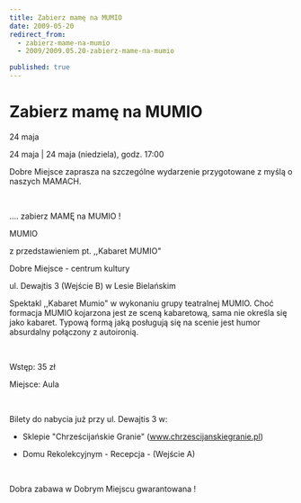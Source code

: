 ```yaml
---
title: Zabierz mamę na MUMIO
date: 2009-05-20
redirect_from: 
  - zabierz-mame-na-mumio
  - 2009/2009.05.20-zabierz-mame-na-mumio

published: true
---
```




# Zabierz mamę na MUMIO

<time>24 maja</time>

24 maja | 24 maja (niedziela), godz. 17:00

Dobre Miejsce zaprasza na szczególne wydarzenie przygotowane z myślą o naszych MAMACH.

&nbsp;&nbsp;&nbsp;&nbsp;&nbsp;&nbsp;&nbsp; &nbsp;

.... zabierz MAMĘ na MUMIO !

MUMIO 

z przedstawieniem pt. ,,Kabaret MUMIO"

Dobre Miejsce - centrum kultury

ul. Dewajtis 3 (Wejście B) w Lesie Bielańskim

Spektakl ,,Kabaret Mumio" w wykonaniu grupy teatralnej MUMIO. Choć formacja MUMIO kojarzona jest ze sceną kabaretową, sama nie określa się jako kabaret. Typową formą jaką posługują się na scenie jest humor absurdalny połączony z autoironią. 

&nbsp;&nbsp;&nbsp;&nbsp;&nbsp;&nbsp;&nbsp; &nbsp;

Wstęp: 35 zł 

Miejsce: Aula

&nbsp;&nbsp;&nbsp;&nbsp;&nbsp;&nbsp;&nbsp; &nbsp;

Bilety do nabycia już przy ul. Dewajtis 3 w:

- Sklepie "Chrześcijańskie Granie" (www.chrzescijanskiegranie.pl)

- Domu Rekolekcyjnym - Recepcja - (Wejście A)

&nbsp;&nbsp;&nbsp;&nbsp;&nbsp;&nbsp;&nbsp; &nbsp;

Dobra zabawa w Dobrym Miejscu gwarantowana !

<!--CONTENT FROM OLD SERVER (jos before 2013): 24 maja | 24 maja (niedziela), godz. 17:00



Dobre Miejsce zaprasza na szczególne wydarzenie przygotowane z myślą o naszych MAMACH.

&nbsp;&nbsp;&nbsp;&nbsp;&nbsp;&nbsp;&nbsp; &nbsp;

.... zabierz MAMĘ na MUMIO !





MUMIO 

z przedstawieniem pt. ,,Kabaret MUMIO"



Dobre Miejsce - centrum kultury

ul. Dewajtis 3 (Wejście B) w Lesie Bielańskim





Spektakl ,,Kabaret Mumio" w wykonaniu grupy teatralnej MUMIO. Choć formacja MUMIO kojarzona jest ze sceną kabaretową, sama nie określa się jako kabaret. Typową formą jaką posługują się na scenie jest humor absurdalny połączony z autoironią. 

&nbsp;&nbsp;&nbsp;&nbsp;&nbsp;&nbsp;&nbsp; &nbsp;

Wstęp: 35 zł 

Miejsce: Aula

&nbsp;&nbsp;&nbsp;&nbsp;&nbsp;&nbsp;&nbsp; &nbsp;

Bilety do nabycia już przy ul. Dewajtis 3 w:

- Sklepie "Chrześcijańskie Granie" (www.chrzescijanskiegranie.pl)

- Domu Rekolekcyjnym - Recepcja - (Wejście A)

&nbsp;&nbsp;&nbsp;&nbsp;&nbsp;&nbsp;&nbsp; &nbsp;

Dobra zabawa w Dobrym Miejscu gwarantowana !
-->

<!--{{json:{"created_date":"2009-05-20 16:44:16","publish_down":"0000-00-00 00:00:00","id":"762"}}}-->